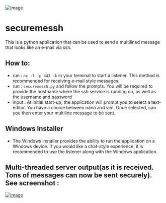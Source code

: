 ![image](https://user-images.githubusercontent.com/101802030/229880570-edc35d5f-addc-438d-9a0a-a825150f24d4.png)


# securemessh
This is a python application that can be used to send a multilined message that looks like an e-mail via ssh.

## How to:
- run : `nc -l -p 443 -k` in your terminal to start a listener. This method is recommended for receiving e-mail style messages.
- run : `securemessh.py` and follow the prompts. You will be required to provide the hostname where the ssh service is running on, as well as the username and password
- input : At initial start-up, the application will prompt you to select a text-editor. You have a choice between nano and vim. Once selected, can you then enter your multiline message to be sent.

## Windows Installer
- The Windows installer provides the ability to run the application on a Windows device. If you would like a chat-style experience, it is recommended to use the listener along with the Windows application.

## Multi-threaded server output(as it is received. Tons of messages can now be sent securely). See screenshot :

[![image](https://user-images.githubusercontent.com/101802030/229977759-e0223fe0-15de-4aaa-9916-a45eb626fe14.png)](https://vimeo.com/manage/videos/815007270)
